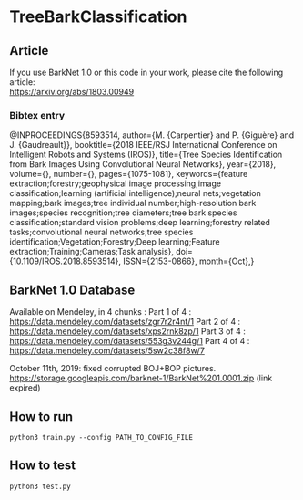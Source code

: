 # TreeBarkClassification

## Article

If you use BarkNet 1.0 or this code in your work, please cite the following article:</br>
https://arxiv.org/abs/1803.00949

### Bibtex entry
@INPROCEEDINGS{8593514, 
author={M. {Carpentier} and P. {Giguère} and J. {Gaudreault}}, 
booktitle={2018 IEEE/RSJ International Conference on Intelligent Robots and Systems (IROS)}, 
title={Tree Species Identification from Bark Images Using Convolutional Neural Networks}, 
year={2018}, 
volume={}, 
number={}, 
pages={1075-1081}, 
keywords={feature extraction;forestry;geophysical image processing;image classification;learning (artificial intelligence);neural nets;vegetation mapping;bark images;tree individual number;high-resolution bark images;species recognition;tree diameters;tree bark species classification;standard vision problems;deep learning;forestry related tasks;convolutional neural networks;tree species identification;Vegetation;Forestry;Deep learning;Feature extraction;Training;Cameras;Task analysis}, 
doi={10.1109/IROS.2018.8593514}, 
ISSN={2153-0866}, 
month={Oct},}

## BarkNet 1.0 Database

Available on Mendeley, in 4 chunks :
Part 1 of 4 : https://data.mendeley.com/datasets/zgr7r2r4nt/1
Part 2 of 4 : https://data.mendeley.com/datasets/xps2rnk8zp/1
Part 3 of 4 : https://data.mendeley.com/datasets/553g3v244g/1
Part 4 of 4 : https://data.mendeley.com/datasets/5sw2c38f8w/7

October 11th, 2019: fixed corrupted BOJ+BOP pictures.
https://storage.googleapis.com/barknet-1/BarkNet%201.0001.zip (link expired)

## How to run
`python3 train.py --config PATH_TO_CONFIG_FILE`

## How to test
`python3 test.py`
